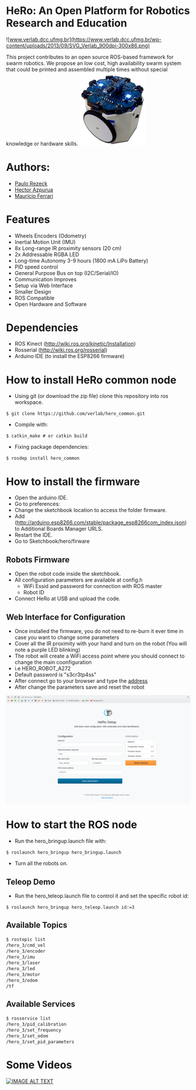 # HeRo: An Open Platform for Robotics Research and Education
![www.verlab.dcc.ufmg.br](https://www.verlab.dcc.ufmg.br/wp-content/uploads/2013/09/SVG_Verlab_900dpi-300x86.png)

This project contributes to an open source ROS-based framework for swarm robotics. We propose an low cost, high availability swarm system that could be printed and assembled multiple times without special knowledge or hardware skills.
<img src="hero_resources/media/images/hero_v2_real.png" width="180">

# Authors:
- [Paulo Rezeck](https://github.com/rezeck)
- [Hector Azpurua](https://github.com/h3ct0r)
- [Maurício Ferrari](https://github.com/mauferrari)

# Features
- Wheels Encoders (Odometry)
- Inertial Motion Unit (IMU)
- 8x Long-range IR proximity sensors (20 cm)
- 2x Addressable RGBA LED
- Long-time Autonomy 3-9 hours (1800 mA LiPo Battery)
- PID speed control
- General Purpose Bus on top (I2C/Serial/IO)
- Communication Improves
- Setup via Web Interface
- Smaller Design
- ROS Compatible
- Open Hardware and Software

# Dependencies
- ROS Kinect (http://wiki.ros.org/kinetic/Installation)
- Rosserial (http://wiki.ros.org/rosserial)
- Arduino IDE (to install the ESP8266 firmware)

# How to install HeRo common node
- Using git (or download the zip file) clone this repository into ros workspace.
```
$ git clone https://github.com/verlab/hero_common.git
```
- Compile with: 
```
$ catkin_make # or catkin build
```
- Fixing package dependencies:
```
$ rosdep install hero_common
```

# How to install the firmware
- Open the arduino IDE.
- Go to preferences:
 - Change the sketchbook location to access the folder firmware.
 - Add (http://arduino.esp8266.com/stable/package_esp8266com_index.json) to Additional Boards Manager URLS.
 - Restart the IDE.
- Go to Sketchbook/hero/firware

## Robots Firmware
- Open the robot code inside the sketchbook.
- All configuration parameters are available at config.h
  - WiFi Essid and password for connection with ROS master
  - Robot ID
- Connect HeRo at USB and upload the code.

## Web Interface for Configuration
- Once installed the firmware, you do not need to re-burn it ever time in case you want to change some parameters
- Cover all the IR proximity with your hand and turn on the robot (You will note a purple LED blinking)
- The robot will create a WiFi access point where you should connect to change the main coonfiguration
- i.e HERO_ROBOT_A272
- Default password is "s3cr3tp4ss"
- After connect go to your browser and type the [address](http://192.168.4.1:80)
- After change the parameters save and reset the robot
<img src="hero_resources/media/images/hero_webconfig.png" width="800">

# How to start the ROS node
- Run the hero_bringup.launch file with:
```
$ roslaunch hero_bringup hero_bringup.launch
```
- Turn all the robots on.

## Teleop Demo
- Run the hero_teleop.launch file to control it and set the specific robot id:
```
$ roslaunch hero_bringup hero_teleop.launch id:=3
```

## Available Topics
```
$ rostopic list
/hero_3/cmd_vel
/hero_3/encoder
/hero_3/imu
/hero_3/laser
/hero_3/led
/hero_3/motor
/hero_3/odom
/tf
```

## Available Services
```
$ rosservice list
/hero_3/pid_calibration
/hero_3/set_frequency
/hero_3/set_odom
/hero_3/set_pid_parameters
```

# Some Videos
[![IMAGE ALT TEXT](http://img.youtube.com/vi/foQDcUG9Arg/0.jpg)](http://www.youtube.com/watch?v=foQDcUG9Arg "Video Title")
